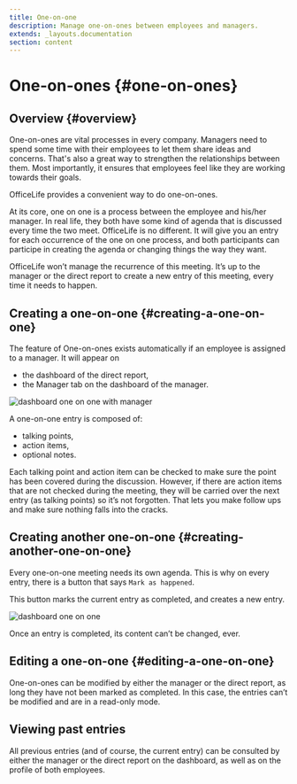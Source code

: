 ```yaml
---
title: One-on-one
description: Manage one-on-ones between employees and managers.
extends: _layouts.documentation
section: content
---
```


# One-on-ones {#one-on-ones}

## Overview {#overview}

One-on-ones are vital processes in every company. Managers need to spend some time with their employees to let them share ideas and concerns. That's also a great way to strengthen the relationships between them. Most importantly, it ensures that employees feel like they are working towards their goals.

OfficeLife provides a convenient way to do one-on-ones.

At its core, one on one is a process between the employee and his/her manager. In real life, they both have some kind of agenda that is discussed every time the two meet. OfficeLife is no different. It will give you an entry for each occurrence of the one on one process, and both participants can participe in creating the agenda or changing things the way they want.

OfficeLife won’t manage the recurrence of this meeting. It’s up to the manager or the direct report to create a new entry of this meeting, every time it needs to happen.

## Creating a one-on-one {#creating-a-one-on-one}

The feature of One-on-ones exists automatically if an employee is assigned to a manager. It will appear on

* the dashboard of the direct report,
* the Manager tab on the dashboard of the manager.

![dashboard one on one with manager](/assets/img/dashboard_one_on_one_with_manager.png)

A one-on-one entry is composed of:

* talking points,
* action items,
* optional notes.

Each talking point and action item can be checked to make sure the point has been covered during the discussion. However, if there are action items that are not checked during the meeting, they will be carried over the next entry (as talking points) so it’s not forgotten. That lets you make follow ups and make sure nothing falls into the cracks.

## Creating another one-on-one {#creating-another-one-on-one}

Every one-on-one meeting needs its own agenda. This is why on every entry, there is a button that says `Mark as happened`.

This button marks the current entry as completed, and creates a new entry.

![dashboard one on one](/assets/img/dashboard_one_on_one.png)

Once an entry is completed, its content can’t be changed, ever.

## Editing a one-on-one {#editing-a-one-on-one}

One-on-ones can be modified by either the manager or the direct report, as long they have not been marked as completed. In this case, the entries can’t be modified and are in a read-only mode.

## Viewing past entries

All previous entries (and of course, the current entry) can be consulted by either the manager or the direct report on the dashboard, as well as on the profile of both employees.